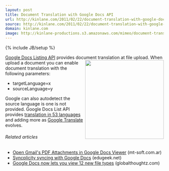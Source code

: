 ```yaml
---
layout: post
title: Document Translation with Google Docs API
url: http://kinlane.com/2011/02/22/document-translation-with-google-docs-api/
source: http://kinlane.com/2011/02/22/document-translation-with-google-docs-api/
domain: kinlane.com
image: http://kinlane-productions.s3.amazonaws.com/mimeo/document-translation.jpg
---
```

{% include JB/setup %}

<p>
     <a href="http://code.google.com/apis/documents/" target="_blank">Google Docs Listing API</a> provides document translation at file upload. <img class="c1" src="http://kinlane-productions.s3.amazonaws.com/mimeo/document-translation.jpg" alt="" width="250" align="right" /> When upload a document you can enable document translation with the following parameters:
</p>
<ul class="mainlist">
     <li>targetLanguage=x
     </li>
     <li>sourceLanguage=y
     </li>
</ul>
<p>
     Google can also autodetect the source language is one is not provided. Google Docs List API provides <a href="http://translate.google.com/support/?hl=en" target="_blank">translation in 53 languages</a> and adding more as <a href="http://translate.google.com/#" target="_blank">Google Translate</a> evolves.
</p>
<h6 class="zemanta-related-title c2">
     Related articles
</h6>
<ul class="zemanta-article-ul">
     <li class="zemanta-article-ul-li">
          <a href="http://www.mt-soft.com.ar/2011/02/21/open-gmails-pdf-attachments-in-google-docs-viewer/">Open Gmail's PDF Attachments in Google Docs Viewer</a> (mt-soft.com.ar)
     </li>
     <li class="zemanta-article-ul-li">
          <a href="http://www.edugeek.net/forums/windows/71243-syncplicity-syncing-google-docs.html">Syncplicity syncing with Google Docs</a> (edugeek.net)
     </li>
     <li class="zemanta-article-ul-li">
          <a href="http://globalthoughtz.com/2011/02/google-docs-now-lets-you-view-12-new-file-types/">Google Docs now lets you view 12 new file types</a> (globalthoughtz.com)
     </li>
</ul>